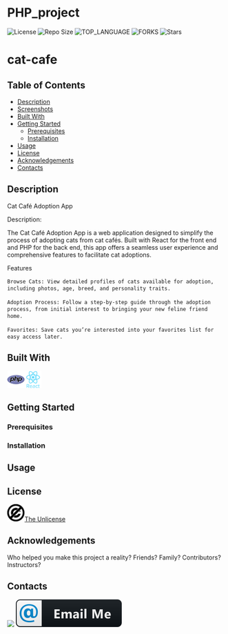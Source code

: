 # PHP_project
![License](https://img.shields.io/github/license/Matheusoli1998/PHP_project.svg?style=for-the-badge) ![Repo Size](https://img.shields.io/github/languages/code-size/Matheusoli1998/PHP_project.svg?style=for-the-badge) ![TOP_LANGUAGE](https://img.shields.io/github/languages/top/Matheusoli1998/PHP_project.svg?style=for-the-badge) ![FORKS](https://img.shields.io/github/forks/Matheusoli1998/PHP_project.svg?style=for-the-badge&social) ![Stars](https://img.shields.io/github/stars/Matheusoli1998/PHP_project.svg?style=for-the-badge)
    
# cat-cafe

## Table of Contents

- [Description](#description)
- [Screenshots](#screenshots)
- [Built With](#built-with)
- [Getting Started](#getting-started)
  - [Prerequisites](#prerequisites)
  - [Installation](#installation)
- [Usage](#usage)
- [License](#license)
- [Acknowledgements](#acknowledgements)
- [Contacts](#contacts)

## Description

Cat Café Adoption App


Description:

The Cat Café Adoption App is a web application designed to simplify the process of adopting cats from cat cafés. 
Built with React for the front end and PHP for the back end, this app offers a seamless user experience and comprehensive features to facilitate cat adoptions.



Features

    Browse Cats: View detailed profiles of cats available for adoption, including photos, age, breed, and personality traits.

    Adoption Process: Follow a step-by-step guide through the adoption process, from initial interest to bringing your new feline friend home.

    Favorites: Save cats you’re interested into your favorites list for easy access later.



## Built With

<a href="https://www.php.net/docs.php"><img src="https://raw.githubusercontent.com/devicons/devicon/master/icons/php/php-original.svg" height="40px" width="40px" /></a><a href="https://reactjs.org/"><img src="https://raw.githubusercontent.com/devicons/devicon/master/icons/react/react-original-wordmark.svg" height="40px" width="40px" /></a>

## Getting Started



### Prerequisites



### Installation



## Usage




## License

<a href="https://choosealicense.com/licenses/unlicense/"><img src="https://raw.githubusercontent.com/johnturner4004/readme-generator/master/src/components/assets/images/unlicense.svg" height=40 />The Unlicense</a>

## Acknowledgements

Who helped you make this project a reality? Friends? Family? Contributors? Instructors?

## Contacts

<a href="https://www.linkedin.com/in/"><img src="https://img.shields.io/badge/LinkedIn-0077B5?style=for-the-badge&logo=linkedin&logoColor=white" /></a>  <a href="mailto:"><img src=https://raw.githubusercontent.com/johnturner4004/readme-generator/master/src/components/assets/images/email_me_button_icon_151852.svg /></a>
